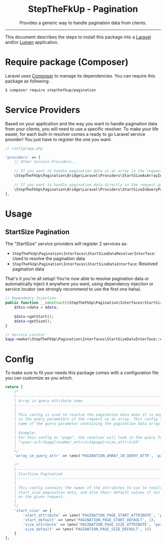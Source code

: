 <div align="center">
    <h1>StepTheFkUp - Pagination</h1>
    <p>Provides a generic way to handle pagination data from clients.</p>
</div>

---

This document describes the steps to install this package into a [Laravel][1] and/or [Lumen][2] application.

# Require package (Composer)

Laravel uses [Composer][3] to manage its dependencies. You can require this package as following:

```bash
$ composer require stepthefkup/pagination
```

# Service Providers

Based on your application and the way you want to handle pagination data from your clients, you will need to use a
specific resolver. To make your life easier, for each built-in resolver comes a ready to go Laravel service provider!
You just have to register the one you want:

```php
// config/app.php

'providers' => [
    // Other Service Providers...
    
    // If you want to handle pagination data as an array in the request query
    \StepTheFkUp\Pagination\Bridge\Laravel\Providers\StartSizeAsArrayInQueryPaginationProvider::class,
    
    // If you want to handle pagination data directly in the request query
    \StepTheFkUp\Pagination\Bridge\Laravel\Providers\StartSizeInQueryPaginationProvider::class,
],
``` 

# Usage

## StartSize Pagination

The "StartSize" service providers will register 2 services as:

- `StepTheFkUp\Pagination\Interfaces\StartSizeDataResolverInterface`: Used to resolve the pagination data
- `StepTheFkUp\Pagination\Interfaces\StartSizeDataInterface`: Resolved pagination data

That's it you're all setup! You're now able to resolve pagination data or automatically inject it anywhere you want, 
using dependency injection or service locator (we strongly recommend to use the first one haha).

```php
// Dependency Injection
public function __construct(\StepTheFkUp\Pagination\Interfaces\StartSizeDataInterface $data) {
    $this->data = $data;
    
    $data->getStart();
    $data->getSize();
}

// Service Locator
$app->make(\StepTheFkUp\Pagination\Interfaces\StartSizeDataInterface::class);
```

# Config

To make sure to fit your needs this package comes with a configuration file you can customize as you which.

```php
return [
    /*
    |--------------------------------------------------------------------------
    | Array in query attribute name
    |--------------------------------------------------------------------------
    |
    | This config is used to resolve the pagination data when it is expected
    | in the query parameters of the request as an array. This config is the
    | name of the query parameter containing the pagination data array.
    |
    | Example:
    | For this config as "page", the resolver will look in the query for:
    | "<your-url>?page[<number_attr>]=1&page[<size_attr>]=15"
    |
    */
    'array_in_query_attr' => \env('PAGINATION_ARRAY_IN_QUERY_ATTR', 'page'),

    /*
    |--------------------------------------------------------------------------
    | StartSize Pagination
    |--------------------------------------------------------------------------
    |
    | This config contains the names of the attributes to use to resolve the
    | start_size pagination data, and also their default values if not set
    | on the given request.
    |
    */
    'start_size' => [
        'start_attribute' => \env('PAGINATION_PAGE_START_ATTRIBUTE', 'page'),
        'start_default' => \env('PAGINATION_PAGE_START_DEFAULT', 1),
        'size_attribute' => \env('PAGINATION_PAGE_SIZE_ATTRIBUTE', 'perPage'),
        'size_default' => \env('PAGINATION_PAGE_SIZE_DEFAULT', 15)
    ]
];
```

[1]: https://laravel.com/
[2]: https://lumen.laravel.com/
[3]: https://getcomposer.org/
